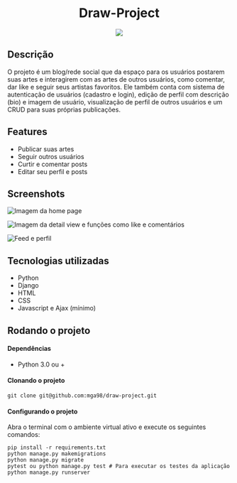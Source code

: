 <h1 align="center"> Draw-Project </h1>

<p align="center">
<img src="http://img.shields.io/static/v1?label=STATUS&message=EM%20DESENVOLVIMENTO&color=GREEN&style=for-the-badge"/>
</p>

<h2> Descrição </h2>

<p>
O projeto é um blog/rede social que da espaço para os usuários postarem suas artes e interagirem com as artes de outros
usuários, como comentar, dar like e seguir seus artistas favoritos. Ele também conta com sistema de autenticação de usuários
(cadastro e login), edição de perfil com descrição (bio) e imagem de usuário, visualização de perfil de outros usuários e 
um CRUD para suas próprias publicações.
</p>

<h2> Features </h2>

<ul>
<li>Publicar suas artes</li>
<li>Seguir outros usuários</li>
<li>Curtir e comentar posts</li>
<li>Editar seu perfil e posts</li>
</ul>

<h2> Screenshots </h2>

![Imagem da home page](https://user-images.githubusercontent.com/95861523/215090261-db7623e9-9549-42bf-a10c-ed362805b58d.png)

![Imagem da detail view e funções como like e comentários](https://user-images.githubusercontent.com/95861523/215090285-3686d1d7-fe81-4f39-9123-705470184f1b.png)

![Feed e perfil](https://user-images.githubusercontent.com/95861523/215090291-84180c7d-5a1d-4df7-9d3b-2782edbf174d.png)


<h2> Tecnologias utilizadas </h2>

<ul>
<li>Python</li>
<li>Django</li>
<li>HTML</li>
<li>CSS</li>
<li>Javascript e Ajax (mínimo)</li>
</ul>

<h2> Rodando o projeto </h2>
<h4> Dependências </h4>
<ul>
<li>Python 3.0 ou +</li>
</ul>
<h4> Clonando o projeto </h4>

```
git clone git@github.com:mga98/draw-project.git
```

<h4> Configurando o projeto </h4>
<p> Abra o terminal com o ambiente virtual ativo e execute os seguintes comandos: </p>

```
pip install -r requirements.txt
python manage.py makemigrations
python manage.py migrate
pytest ou python manage.py test # Para executar os testes da aplicação
python manage.py runserver
```
